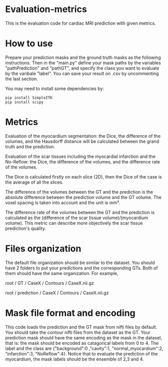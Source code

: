 # Evaluation-metrics
This is the evaluation code for cardiac MRI prediction with given metrics.


# How to use
Prepare your prediction masks and the ground truth masks as the following instructions. Then in the "main.py" define your mask paths by the variables "pathPrediction" and "pathGT", and specify the class you want to evaluate by the varibale "label". You can save your result on .csv by uncommenting the last section.

You may need to install some dependencies by:

	pip install SimpleITK
	pip install scipy


# Metrics
Evaluation of the myocardium segmentation: the Dice, the difference of the volumes, and the Hausdorff distance will be calculated between the grand truth and the prediction.

Evaluation of the scar tissues including the myocardial infarction and the No-Reflow: the Dice, the difference of the volumes, and the difference rate of the volumes.

The Dice is calculated firstly on each slice (2D), then the Dice of the case is the average of all the slices. 

The difference of the volumes between the GT and the prediction is the absolute difference between the prediction volume and the GT volume. The voxel spacing is taken into account and the unit is mm³.

The difference rate of the volumes between the GT and the prediction is calculated as the (difference of the scar tissue volume)/(myocardium volume). This metric can describe more objectively the scar tissue prediction's quality.


#  Files organization
The default file organization should be similar to the dataset.
You should have 2 folders to put your predictions and the corresponding GTs. Both of them should have the same organization.
For example,

root / GT / CaseX / Contours / CaseX.nii.gz

root / prediction / CaseX / Contours / CaseX.nii.gz	

#  Mask file format and encoding
This code loads the prediction and the GT mask from nifti files by default. You should take the contour nifti files from the dataset as the GT. Your prediction mask should have the same encoding as the mask in the dataset, that is: the mask should be encoded as catagorical labels from 0 to 4. The label and the class are {"background":0 ,"cavity":1, "normal_myocardium":2, "infarction":3, "NoReflow":4}. Notice that to evaluate the prediction of the myocardium, the mask labels should be the ensemble of 2,3 and 4.
